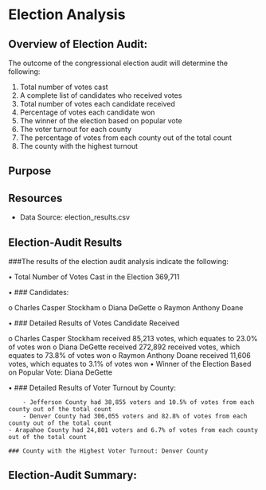 # Election Analysis 

## Overview of Election Audit:

The outcome of the congressional election audit will determine the following:

1.	Total number of votes cast
2.	A complete list of candidates who received votes
3.	Total number of votes each candidate received
4.	Percentage of votes each candidate won
5.	The winner of the election based on popular vote
6.	The voter turnout for each county
7.	The percentage of votes from each county out of the total count
8.	The county with the highest turnout


## Purpose



## Resources

- Data Source: election_results.csv


## Election-Audit Results

   ###The results of the election audit analysis indicate the following:
   
•	Total Number of Votes Cast in the Election 369,711

•	### Candidates:

o	Charles Casper Stockham
o	Diana DeGette
o	Raymon Anthony Doane

•	### Detailed Results of Votes Candidate Received

o	Charles Casper Stockham received 85,213 votes, which equates to 23.0% of votes won
o	Diana DeGette received 272,892 received votes, which equates to 73.8% of votes won
o	Raymon Anthony Doane received 11,606 votes, which equates to 3.1% of votes won
•	Winner of the Election Based on Popular Vote: Diana DeGette

•	### Detailed Results of Voter Turnout by County:

        - Jefferson County had 38,855 voters and 10.5% of votes from each county out of the total count
        - Denver County had 306,055 voters and 82.8% of votes from each county out of the total count
	- Arapahoe County had 24,801 voters and 6.7% of votes from each county out of the total count
	
	### County with the Highest Voter Turnout: Denver County

	
## Election-Audit Summary:



